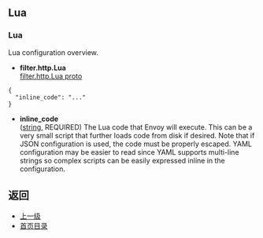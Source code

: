 ## Lua

### Lua
Lua configuration overview.

- **filter.http.Lua**</br>
[filter.http.Lua proto]()

```
{
  "inline_code": "..."
}
```
- **inline_code**</br>
	([string](https://developers.google.com/protocol-buffers/docs/proto#scalar), REQUIRED) The Lua code that Envoy will execute. This can be a very small script that further loads code from disk if desired. Note that if JSON configuration is used, the code must be properly escaped. YAML configuration may be easier to read since YAML supports multi-line strings so complex scripts can be easily expressed inline in the configuration.



## 返回
- [上一级](../HTTPfilters.md)
- [首页目录](../../../README.md)